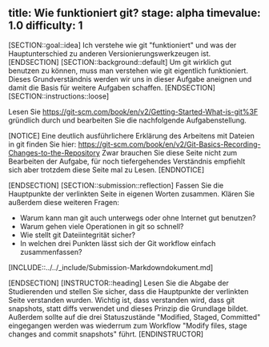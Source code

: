 title: Wie funktioniert git?
stage: alpha
timevalue: 1.0
difficulty: 1
---

[SECTION::goal::idea]
Ich verstehe wie git "funktioniert" und was der Hauptunterschied zu anderen 
Versionierungswerkzeugen ist.
[ENDSECTION]
[SECTION::background::default]
Um git wirklich gut benutzen zu können, muss man verstehen wie git eigentlich funktioniert. Dieses 
Grundverständnis werden wir uns in dieser Aufgabe aneignen und damit die Basis für weitere 
Aufgaben schaffen.
[ENDSECTION]
[SECTION::instructions::loose]

Lesen Sie https://git-scm.com/book/en/v2/Getting-Started-What-is-git%3F gründlich durch und 
bearbeiten Sie die nachfolgende Aufgabenstellung.

[NOTICE]
Eine deutlich ausführlichere Erklärung des Arbeitens mit Dateien in git finden Sie hier:
https://git-scm.com/book/en/v2/Git-Basics-Recording-Changes-to-the-Repository
Zwar brauchen Sie diese Seite nicht zum Bearbeiten der Aufgabe, für noch tiefergehendes 
Verständnis empfiehlt sich aber trotzdem diese Seite mal zu Lesen.
[ENDNOTICE]

[ENDSECTION]
[SECTION::submission::reflection]
Fassen Sie die Hauptpunkte der verlinkten Seite in eigenen Worten zusammen.
Klären Sie außerdem diese weiteren Fragen:

- Warum kann man git auch unterwegs oder ohne Internet gut benutzen?
- Warum gehen viele Operationen in git so schnell?
- Wie stellt git Dateiintegrität sicher?
- In welchen drei Punkten lässt sich der Git workflow einfach zusammenfassen?

[INCLUDE::../../_include/Submission-Markdowndokument.md]

[ENDSECTION]
[INSTRUCTOR::heading]
Lesen Sie die Abgabe der Studierenden und stellen Sie sicher, dass die Hauptpunkte der verlinkten 
Seite verstanden wurden. Wichtig ist, dass verstanden wird, dass git snapshots, statt 
diffs verwendet und dieses Prinzip die Grundlage bildet.
Außerdem sollte auf die drei Statuszustände "Modified, Staged, Committed" eingegangen werden was 
wiederrum zum Workflow "Modify files, stage changes and commit snapshots" führt.
[ENDINSTRUCTOR]
